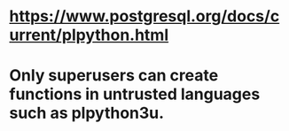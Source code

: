 # https://www.postgresql.org/docs/current/plpython.html
# Only superusers can create functions in untrusted languages such as plpython3u.
